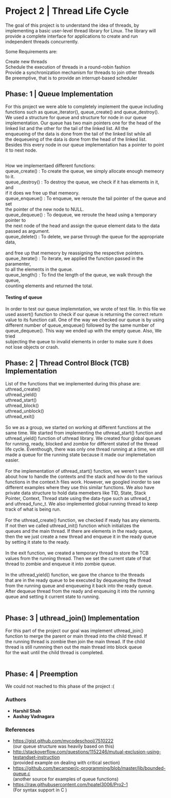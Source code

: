 # Project 2 | Thread Life Cycle 

The goal of this project is to understand the idea of threads, by <br />
implementing a basic user-level thread library for Linux. The library will  <br />
provide a complete interface for applications to create and run  <br />
independent threads concurrently.<br />

Some Requirements are:<br />

Create new threads<br />
Schedule the execution of threads in a round-robin fashion  <br />
Provide a synchronization mechanism for threads to join other threads  <br />
Be preemptive, that is to provide an interrupt-based scheduler  <br />

## Phase: 1 | Queue Implementation

For this project we were able to completely implement the queue including  <br />
functions such as queue_iterator(), queue_create() and queue_destroy(). <br />
We used a structure for queue and structure for node in our queue  <br />
implementation. Our queue has two main pointers one for the head of the  <br /> 
linked list and the other for the tail of the linked list. All the  <br /> 
enqueueing of the data is done from the tail of the linked list while all  <br />
the dequeueing of the data is done from the head of the linked list.  <br />
Besides this every node in our queue implementation has a pointer to point <br /> 
it to next node.   <br />
 <br />

How we implementaed different functions: <br />
queue_create() : To create the queue, we simply allocate enough memeory to it. <br /> 
queue_destroy() : To destroy the queue, we check if it has elements in it, and <br /> 
if it does we free up that memeory. <br /> 
queue_enqueue() : To enqueue, we reroute the tail pointer of the queue and set <br /> 
the pointer of the new node to NULL. <br /> 
queue_dequeue() : To dequeue, we reroute the head using a temporary pointer to <br /> 
the next node of the head and assign the queue element data to the data <br /> 
passed as argument. <br /> 
queue_delete() : To delete, we parse through the queue for the appropriate data, <br />  
and free up that memeory by reassigning the respective pointers. <br /> 
queue_iterate() : To iterate, we applied the function passed in the paramenter, <br /> 
to all the elements in the queue. <br /> 
queue_length() : To find the length of the queue, we walk through the queue, <br /> 
counting elements and returned the total. <br /> 

#### Testing of queue
In order to test our queue implemntation, we wrote of test file. In this file we <br /> 
used assert() function to check if our queue is returning the correct return <br />
value to its function call. One of the way we checked our queue is by using <br />
different number of queue_enqueue() followed by the same number of <br />
queue_dequeue(). This way we ended up with the empty queue. Also, We tried <br />
subjecting the queue to invalid elements in order to make sure it does <br />
not lose objects or crash. <br /> 


## Phase: 2 | Thread Control Block (TCB) Implementation 

List of the functions that we implemented during this phase are: <br />
uthread_create() <br />
uthread_yield() <br />
uthread_start() <br />
uthread_block() <br />
uthread_unblock() <br />
uthread_exit() <br />
<br />
So we as a group, we started on working at different functions at the <br />
same time. We started from implementing the uthread_start() function and <br />
uthread_yield() function of uthread library. We created four global queues <br />
for running, ready, blocked and zombie for different stated of the thread <br />
life cycle. Eventhough, there was only one thread running at a time, we still <br />
made a queue for the running state because it made our implemetation easier. <br />
<br />
For the implementation of uthread_start() function, we weren't sure <br />
about how to handle the contexts and the stack and how do to the various <br />
functions in the context.h files work. However, we googled inorder to see <br />
different examples where they use this similar functions. We also have <br />
private data structure to hold data memebers like TID, State, Stack <br />
Pointer, Context, Thread state using the data-type such as uthread_t <br />
and uthread_func_t. We also implemented global running thread to keep <br />
track of what is being run. <br />
<br />
For the uthread_create() function, we checked if ready has any elements.<br /> 
If not then we called uthread_init() function which initializes the <br />
queues and the main thread. If there are elements in the ready queue, <br />
then the we just create a new thread and enqueue it in the ready queue <br />
by setting it state to the ready. <br />
<br />
In the exit function, we created a temporary thread to store the TCB <br />
values from the running thread. Then we set the current state of that <br />
thread to zombie and enqueue it into zombie queue.<br />
<br />
In the uthread_yield() function, we gave the chance to the threads <br />
that are in the ready queue to be executed by dequeueing the thread <br />
from the running queue and enqueueing it back into the ready queue. <br />
After dequeue thread from the ready and enqueuing it into the running <br />
queue and setting it current state to running.<br />
<br />

## Phase: 3 | uthread_join() Implementation 

For this part of the project our goal was implement uthread_join() <br />
function to merge the parent or main thread into the child thread. If <br />
the running thread is zombie then join the main thread. If the child <br />
thread is still runnning then out the main thread into block queue <br />
for the wait until the child thread is completed. <br />
<br />

## Phase: 4 | Preemption

We could not reached to this phase of the project :(

### Authors

* **Harshil Shah** 
* **Aashay Vadnagara** 

### References

- https://gist.github.com/mycodeschool/7510222 <br />
(our queue structure was heavily based on this)<br />
- http://stackoverflow.com/questions/1152246/mutual-exclusion-using-testandset-instruction 
<br />(provided example on dealing with critical section)<br />
- https://github.com/twcamper/c-programming/blob/master/lib/bounded-queue.c <br />
(another source for examples of queue functions)<br />
- https://raw.githubusercontent.com/hpatel3006/Pro2-1 <br />
(For syntax support in C )<br />
 
